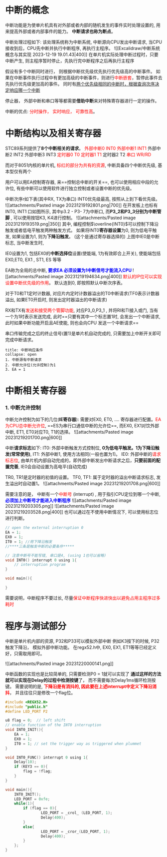 # 中断的概念
中断功能是为使单片机具有对外部或者内部的随机发生的事件实时处理设置的, 用来提高外部或者内部事件的能力。 **中断请求也称为断点**。

中断处理过程如下:  该处理系统称为中断系统, 中断源向CPU发出中断请求,  当CPU接收到后，CPU先中断并执行中断程序, 再执行主程序。
![[Excalidraw/中断系统概念与其实现 2023-12-19 19.01.43|400]]
在单片机实际处理中断过程时，只要中断产生, 则主程序暂时停止，先执行完中断程序之后再执行主程序

假设有多个中断同时进行， 则根据中断优先级优先执行优先级高的中断事件。
如果在中断事件执行过程中有更加高级的中断事件，则进行<mark style="background: transparent; color: red">中断嵌套</mark>，暂停此事件去先执行优先级更加高的事件。
同时有<u>两个优先级相同的中断时，根据查询次序决定响应哪一个中断</u>

停止器， 外部中断和串口等等都需要**借助中断**来对特殊寄存器进行一定的操作。

中断的优点: <mark style="background: transparent; color: red">分时操作， 实时响应， 可靠性高</mark>。


# 中断结构以及相关寄存器
STC89系列提供了**8个中断相关的请求**。
<mark style="background: transparent; color: red">外部中断0 INT0 
外部中断1 INT1</mark> 外部中断2 INT2  外部中断3 INT3
<mark style="background: transparent; color: red">定时器0 T0  定时器1 T1</mark> 定时器2 T2
<mark style="background: transparent; color: red">串口 WR/RD</mark>  

而对于8051内核的单片机, <mark style="background: transparent; color: red">标红的部分为共有的资源</mark>, 
中断具备四个中断优先级, 基本型仅有两个

用户可以用EA控制寄存器, 来==控制总中断的开关==, 也可以使用相应中段的允许位, 有些中断可以使用软件进行独立控制或者设置中断的优先级。

中断次序r如下表(其中RX, TX为串口) INT0优先级最高, 按照从上到下看优先级。
![[attachments/Pasted image 20231219192801.png|700]]
在开发板上也标有INT0, INT1 口如图所示, 其中p3.2 - P3- 7为中断口, 而**P3_2和P3_3分别为中断管脚** , 可以使用按钮K3, K4进行控制。 
![[attachments/Pasted image 20231219193519.png|350]]
其中, 编程控制$\overline{INT0}$可以控制下降沿触发或者低电平触发两种触发方式。
如果将INT0**寄存器设置**为0, 则为低电平触发, 如果设置为1, 则为**下降沿触发**。 (这个是通过寄存器选择的)
上图中IE0是中断标志, 当中断发生时, 

IE0设置为1, 包括EX0的**中断选择位**设置(使能端, 1为有效即合上开关), 使能端包括EX0,ET0,  EX1 , ST1, ES 等等

EA称为全局的总中断,<b><mark style="background: transparent; color: blue"> 要求EA 必须设置为1中断信号才能流入CPU </mark></b>
![[attachments/Pasted image 20231219194634.png|400]]
<mark style="background: transparent; color: red">默认的IP位可以实现设置中断优先级的作用</mark>。 默认连到0, 即按照默认中断次序表。

对于T0和T1定时计数器, 对应片内定时计数器溢出的T0中断请求(TF0表示计数器溢出, 如果ET0开启时, 则发出定时器溢出的中断请求)

RX和TX有<mark style="background: transparent; color: red">发送和接受两个管脚功能</mark>, 对应P3_0,P3_1 , 并将RI和TI接入或门, 当有一个为1时表示发送完成, 此时==只要有其中一个标志置1时, 会发出一个中断请求, 此时如果中断功能开启且AE使能, 则也会向CPU 发送一个中断请求==

串口传输完成之后的终止信号(置1)是单片机自动完成的, 只需要加上中断开关即可完成中断请求。
`````ad-caution 
title: 中断响应条件
collapse: open
1. 中断源有中断请求
2. 中断允许位(允许控制)为1 
3. EA = 1
`````

# 中断相关寄存器 
### 1. 中断允许控制 
中断允许控制为如下的几位(**IE寄存器**): 
需要对EX0, ET0, .... 寄存器进行配置。<mark style="background: transparent; color: red">EA为CPU总中断允许位</mark>, ==ES为串行口通信中断的允许位==, 而EX0, EX1对饮外部中断, ET1, ET0对应T0, T1的选择。 
![[attachments/Pasted image 20231219201700.png|600]]

中断**请求标志**如下: 
IT0: 外部中断触发方式控制位, **0为低电平触发。1为下降沿触发(常常使用)**, 
IT1: 外部中断1, 使用方法相同(一般也置为1)。 
IE0: 外部中断的<mark style="background: transparent; color: red">请求标志位</mark>, 由单片机内部自动完成的，即外部中断发出中断请求之后，**只要前面的配置完善**, IE0会自动设置为高电平(自动完成) 

TR0, TR1是定时器的初值的设置。
TF0, TF1: 属于定时器的溢出中断请求标志, 发生溢出时自动置1。
![[attachments/Pasted image 20231219201708.png|600]]

需要注意的是， 中断有一个<mark style="background: transparent; color: red">中断号</mark> (interrupt) , 用于指引CPU定位到哪一个中断, <b><mark style="background: transparent; color: blue">必须加上中断号才能进入中断程序</mark></b> 
![[attachments/Pasted image 20231219203305.png]]
![[attachments/Pasted image 20231219203528.png|400]]
也可以通过在不使用中断情况下, 可以使用标志位进行判断。
```c 
// open the external interruption 0
EA = 1;
EX0 = 1;
IT0 = 1; //用下降沿触发
//****三条是触发中断的必要条件***** 

// 注意中断号不能写错, 串口是4, (using 1也可以省略)
void INT0() interrupt 0 using 1{  
    // interruption program 
}

void main(){
    
}
```

需要说明，中断程序不要过长, 尽量<mark style="background: transparent; color: red">保证中断程序快进快出以避免占用主程序过多耗时</mark>



# 程序与测试部分
中断是单片机内部的资源, P32和P33可以模拟外部中断
例如K3按下的时候, P32触发下降沿， 模拟外部中断功能。
在regx52.h中, EX0, EX1, ET1等等已经定义好，只需取用即可。 

![[attachments/Pasted image 20231220000141.png]]

中断函数的实现也是比较简单的, 只需要检测P0 = 1就可以实现了 
**通过这样的方法就可以实现在Delay的过程中检测按键**了， 而不需要每次Delay1ms循环检测按键。
需要说明的是, <b><mark style="background: transparent; color: red">下降沿是有消抖的, 因此要在上述interrupt中定义下降沿消抖</mark></b>， 并且往往只是修改一个flag位。 
```c
#include <REGX52.H> 
#include "public.h"
#define LED_PORT P2

u8 flag = 0;  // left shift 
// enable function of the INT0 interruption 
void INT0_INIT(){
    EA = 1;
    EX0 = 1;
    IT0 = 1; // set the trigger way as triggered when plummet  
} 

void INT0_FUNC() interrupt 0 using 1{ 
    Delay(10);
    if (KEY3 == 0){
	    flag = !flag;
    }
}

void main(){
    INT0_INIT();
    LED_PORT = 0xfe;
    while(1){
        if (flag == 0){
                LED_PORT = _crol_ (LED_PORT, 1);
                Delay(400);
        }
        else{
                LED_PORT = _cror_(LED_PORT, 1);
                Delay(400);
        }
    }; 
}
```




